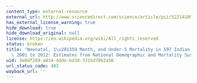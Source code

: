 ```yaml
---
content_type: external-resource
external_url: http://www.sciencedirect.com/science/article/pii/S2214109X13700731
has_external_license_warning: true
hide_download: true
hide_download_original: null
license: https://en.wikipedia.org/wiki/All_rights_reserved
status: broken
title: "Neonatal, 1\u201359 Month, and Under-5 Mortality in 597 Indian Districts,\
  \ 2001 to 2012: Estimates from National Demographic and Mortality Surveys"
uid: 3e0df289-a834-4dde-b43d-3315d7862a50
url_status_code: 403
wayback_url: ''
---
```

